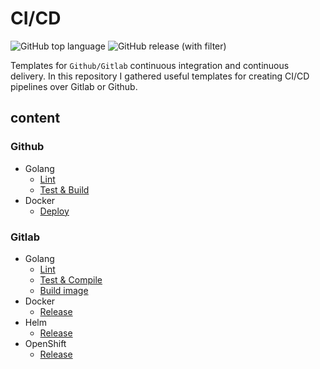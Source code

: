 # CI/CD

![GitHub top language](https://img.shields.io/github/languages/top/amirhnajafiz/CI-CD)
![GitHub release (with filter)](https://img.shields.io/github/v/release/amirhnajafiz/CI-CD)

Templates for ```Github/Gitlab``` continuous integration and continuous delivery.
In this repository I gathered useful templates for creating CI/CD pipelines over
Gitlab or Github.

## content

### Github
- Golang
  - [Lint]()
  - [Test & Build]()
- Docker
  - [Deploy]()
  
### Gitlab
- Golang
  - [Lint]()
  - [Test & Compile]()
  - [Build image]()
- Docker
  - [Release]()
- Helm
  - [Release]()
- OpenShift
  - [Release]()
